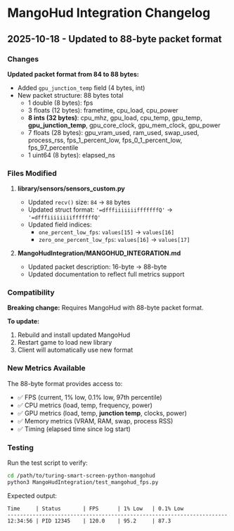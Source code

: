 # MangoHud Integration Changelog

## 2025-10-18 - Updated to 88-byte packet format

### Changes

**Updated packet format from 84 to 88 bytes:**
- Added `gpu_junction_temp` field (4 bytes, int)
- New packet structure: 88 bytes total
  - 1 double (8 bytes): fps
  - 3 floats (12 bytes): frametime, cpu_load, cpu_power
  - **8 ints (32 bytes)**: cpu_mhz, gpu_load, cpu_temp, gpu_temp, **gpu_junction_temp**, gpu_core_clock, gpu_mem_clock, gpu_power
  - 7 floats (28 bytes): gpu_vram_used, ram_used, swap_used, process_rss, fps_1_percent_low, fps_0_1_percent_low, fps_97_percentile
  - 1 uint64 (8 bytes): elapsed_ns

### Files Modified

1. **library/sensors/sensors_custom.py**
   - Updated `recv()` size: `84` → `88` bytes
   - Updated struct format: `'=dfffiiiiiiifffffffQ'` → `'=dfffiiiiiiiifffffffQ'`
   - Updated field indices:
     - `one_percent_low_fps`: `values[15]` → `values[16]`
     - `zero_one_percent_low_fps`: `values[16]` → `values[17]`

2. **MangoHudIntegration/MANGOHUD_INTEGRATION.md**
   - Updated packet description: 16-byte → 88-byte
   - Updated documentation to reflect full metrics support

### Compatibility

**Breaking change:** Requires MangoHud with 88-byte packet format.

**To update:**
1. Rebuild and install updated MangoHud
2. Restart game to load new library
3. Client will automatically use new format

### New Metrics Available

The 88-byte format provides access to:
- ✅ FPS (current, 1% low, 0.1% low, 97th percentile)
- ✅ CPU metrics (load, temp, frequency, power)
- ✅ GPU metrics (load, temp, **junction temp**, clocks, power)
- ✅ Memory metrics (VRAM, RAM, swap, process RSS)
- ✅ Timing (elapsed time since log start)

### Testing

Run the test script to verify:
```bash
cd /path/to/turing-smart-screen-python-mangohud
python3 MangoHudIntegration/test_mangohud_fps.py
```

Expected output:
```
Time     | Status       | FPS      | 1% Low   | 0.1% Low
----------------------------------------------------------------------
12:34:56 | PID 12345    | 120.0    | 95.2     | 87.3
```
